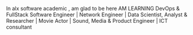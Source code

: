 In alx software academic , am glad to be here AM LEARNING DevOps & FullStack Software Engineer | Network Engineer | Data Scientist, Analyst & Researcher | Movie Actor | Sound, Media & Product Engineer | ICT consultant

